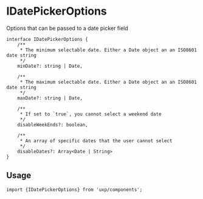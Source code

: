# IDatePickerOptions




Options that can be passed to a date picker field




```tsx
interface IDatePickerOptions {
    /**
     * The minimum selectable date. Either a Date object an an ISO8601 date string
     */
    minDate?: string | Date,

    /**
     * The maximum selectable date. Either a Date object an an ISO8601 date string
     */
    maxDate?: string | Date,

    /**
     * If set to `true`, you cannot select a weekend date
     */
    disableWeekEnds?: boolean,

    /**
     * An array of specific dates that the user cannot select
     */
    disableDates?: Array<Date | String>
}
```

## Usage



```tsx
import {IDatePickerOptions} from 'uxp/components';
```

